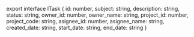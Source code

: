 
export interface ITask {
    id: number,
    subject: string,
    description: string,
    status: string,
    owner_id: number,
    owner_name: string,
    project_id: number,
    project_code: string,
    asignee_id: number,
    asignee_name: string,
    created_date: string,
    start_date: string,
    end_date: string
}

